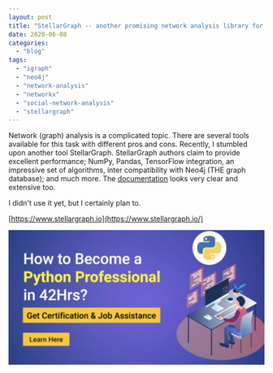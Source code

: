 ```yaml
---
layout: post
title: "StellarGraph -- another promising network analysis library for Python and Scala"
date: 2020-06-08
categories: 
  - "blog"
tags: 
  - "igraph"
  - "neo4j"
  - "network-analysis"
  - "networkx"
  - "social-network-analysis"
  - "stellargraph"
---
```


Network (graph) analysis is a complicated topic. There are several tools available for this task with different pros and cons. Recently, I stumbled upon another tool StellarGraph. StellarGraph authors claim to provide excellent performance; NumPy, Pandas, TensorFlow integration, an impressive set of algorithms, inter compatibility with Neo4j (THE graph database); and much more. The [documentation](https://stellargraph.readthedocs.io/en/stable/index.html) looks very clear and extensive too.

I didn't use it yet, but I certainly plan to.

[https://www.stellargraph.io](https://www.stellargraph.io/)

[![](/assets/images/2020/06/image-2.png?w=1024)](https://www.stellargraph.io/)
